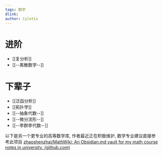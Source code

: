 ```yaml
---
tags: 数学
dlink: 
author: Cyletix
---
```

# 进阶
- [[复分析]]
- [[--离散数学--]]

# 下辈子
- [[泛函分析]]
- [[拓扑学]]
- [[--抽象代数--]]
- [[--微分流形--]]
- [[--李群李代数--]]


以下是另一个更专业的高等数学库, 作者最近正在积极维护, 数学专业建议直接参考此项目
[zhaoshenzhai/MathWiki: An Obsidian.md vault for my math course notes in university. (github.com)](https://github.com/zhaoshenzhai/MathWiki)
